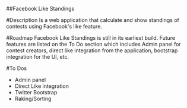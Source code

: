 ##Facebook Like Standings

#Description
Is a web application that calculate and show standings of contests using Facebook's like feature.

#Roadmap
Facebook Like Standings is still in its earliest build. Future features are listed on the To Do section which includes Admin panel for contest creators, direct like integration from the application, bootstrap integration for the UI, etc.

#To Dos
* Admin panel
* Direct Like integration
* Twitter Bootstrap
* Raking/Sorting
